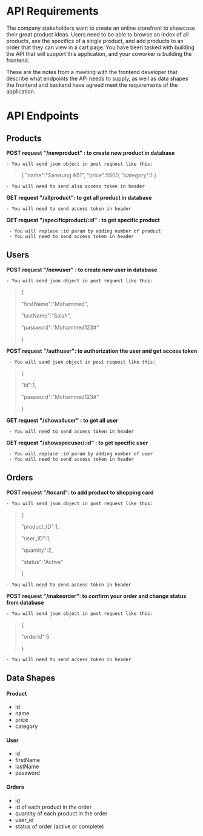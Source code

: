 # API Requirements

The company stakeholders want to create an online storefront to showcase their great product ideas. Users need to be able to browse an index of all products, see the specifics of a single product, and add products to an order that they can view in a cart page. You have been tasked with building the API that will support this application, and your coworker is building the frontend.

These are the notes from a meeting with the frontend developer that describe what endpoints the API needs to supply, as well as data shapes the frontend and backend have agreed meet the requirements of the application.

# API Endpoints

## Products

**POST request "/newproduct" : to create new product in database**

    - You will send json object in post request like this:

> {
> "name":"Samsung A51",
> "price":5500,
> "category":1
> }

    - You will need to send also access token in header

**GET request "/allproduct": to get all product in database**

    - You will need to send access token in header

**GET request "/specificproduct/:id" : to get specific product**

     - You will replace :id param by adding number of product
     - You will need to send access token in header

## Users

**POST request "/newuser" : to create new user in database**

    - You will send json object in post request like this:

> {
>
> "firstName":"Mohammed",
>
> "lastName":"Salah",
>
> "password":"Mohammed123#"
>
> }

**POST request "/authuser": to authorization the user and get access token**

     - You will send json object in post request like this:

> {
>
> "id":1,
>
> "password":"Mohammed123#"
>
> }

**GET request "/showalluser" : to get all user**

     - You will need to send access token in header

**GET request "/showspecuser/:id" : to get specific user**

     - You will replace :id param by adding number of user
     - You will need to send access token in header

## Orders

**POST request "/tocard": to add product to shopping card**

    - You will send json object in post request like this:

> {
>
> "product_ID":1,
>
> "user_ID":1,
>
> "quantity":2,
>
> "status":"Active"
>
> }

    - You will need to send access token in header

**POST request "/makeorder": to confirm your order and change status from database**

    - You will send json object in post request like this:

> {
>
> "orderId":5
>
> }

    - You will need to send access token in header

## Data Shapes

#### Product

- id
- name
- price
- category

#### User

- id
- firstName
- lastName
- password

#### Orders

- id
- id of each product in the order
- quantity of each product in the order
- user_id
- status of order (active or complete)
